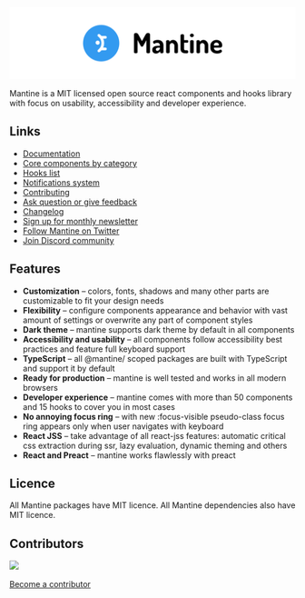 ![Github](https://github.com/mantinedev/mantine/blob/master/.demo/Github.png?raw=true)

Mantine is a MIT licensed open source react components and hooks library with focus on usability, accessibility and developer experience.

## Links

- [Documentation](https://mantine.dev/)
- [Core components by category](https://mantine.dev/core/getting-started/)
- [Hooks list](https://mantine.dev/hooks/getting-started/#included-hooks)
- [Notifications system](https://mantine.dev/others/notifications/)
- [Contributing](https://mantine.dev/contribute/)
- [Ask question or give feedback](https://github.com/mantinedev/mantine/discussions)
- [Changelog](https://mantine.dev/pages/changelog/)
- [Sign up for monthly newsletter](https://buttondown.email/mantine)
- [Follow Mantine on Twitter](https://twitter.com/mantinedev)
- [Join Discord community](https://discord.gg/eUZpPbpxb4)

## Features

- **Customization** – colors, fonts, shadows and many other parts are customizable to fit your design needs
- **Flexibility** – configure components appearance and behavior with vast amount of settings or overwrite any part of component styles
- **Dark theme** – mantine supports dark theme by default in all components
- **Accessibility and usability** – all components follow accessibility best practices and feature full keyboard support
- **TypeScript** – all @mantine/ scoped packages are built with TypeScript and support it by default
- **Ready for production** – mantine is well tested and works in all modern browsers
- **Developer experience** – mantine comes with more than 50 components and 15 hooks to cover you in most cases
- **No annoying focus ring** – with new :focus-visible pseudo-class focus ring appears only when user navigates with keyboard
- **React JSS** – take advantage of all react-jss features: automatic critical css extraction during ssr, lazy evaluation, dynamic theming and others
- **React and Preact** – mantine works flawlessly with preact

## Licence

All Mantine packages have MIT licence. All Mantine dependencies also have MIT licence.

## Contributors

<a href="https://github.com/mantinedev/mantine/graphs/contributors">
  <img src="https://contrib.rocks/image?repo=mantinedev/mantine" />
</a>

[Become a contributor](https://mantine.dev/contribute/)
